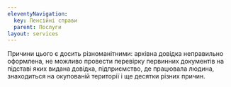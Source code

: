 ```yaml
---
eleventyNavigation:
  key: Пенсійні справи
  parent: Послуги
layout: services
---
```


Причини цього є досить різноманітними: архівна довідка неправильно оформлена, не можливо провести перевірку первинних документів на підставі яких видана довідка, підприємство, де працювала людина, знаходиться на окупованій території і ще десятки різних причин.
